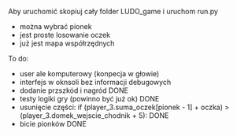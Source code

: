 Aby uruchomić skopiuj cały folder LUDO_game i uruchom run.py
- można wybrać pionek
- jest proste losowanie oczek
- już jest mapa współrzędnych 

To do:
- user ale komputerowy (konpecja w głowie)
- interfejs w oknsoli bez informacji debugowych
- dodanie przszkód i nagród DONE
- testy logiki gry (powinno być już ok) DONE
- usunięcie części:  if (player_3.suma_oczek[pionek - 1] + oczka) > (player_3.domek_wejscie_chodnik + 5): DONE
- bicie pionków DONE
